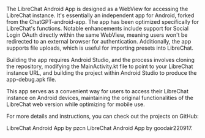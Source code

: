 The LibreChat Android App is designed as a WebView for accessing the LibreChat instance. It's essentially an independent app for Android, forked from the ChatGPT-android-app. The app has been optimized specifically for LibreChat's functions. Notable enhancements include support for Social Login OAuth directly within the same WebView, meaning users won't be redirected to an external browser for authentication. Additionally, the app supports file uploads, which is useful for importing presets into LibreChat.

Building the app requires Android Studio, and the process involves cloning the repository, modifying the MainActivity.kt file to point to your LibreChat instance URL, and building the project within Android Studio to produce the app-debug.apk file.

This app serves as a convenient way for users to access their LibreChat instance on Android devices, maintaining the original functionalities of the LibreChat web version while optimizing for mobile use​​​​.

For more details and instructions, you can check out the projects on GitHub:

LibreChat Android App by pzcn
LibreChat Android App by goodair220917.
